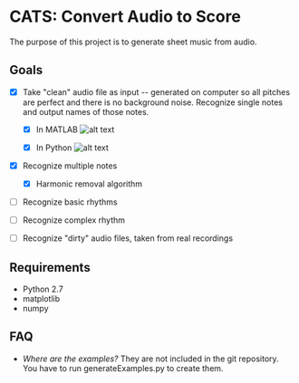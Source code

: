 CATS: Convert Audio to Score
=================

The purpose of this project is to generate sheet music from audio.

Goals
-----

- [x] Take "clean" audio file as input -- generated on computer so all pitches are perfect and there is no background noise. Recognize single notes and output names of those notes.
    - [x] In MATLAB
        ![alt text](https://raw.github.com/crazedgremlin/CATS/master/doc/img/proof_of_concept.png "Spectrogram with Notes Labeled")
    
    - [x] In Python
        ![alt text](https://raw.github.com/crazedgremlin/CATS/master/doc/img/python_implementation.png "Spectrogram with Notes Labeled")
- [x] Recognize multiple notes
    - [x] Harmonic removal algorithm
- [ ] Recognize basic rhythms
- [ ] Recognize complex rhythm
- [ ] Recognize "dirty" audio files, taken from real recordings


Requirements
------------

- Python 2.7
- matplotlib
- numpy

FAQ
---

- *Where are the examples?* They are not included in the git repository. You have to run generateExamples.py to create them.
